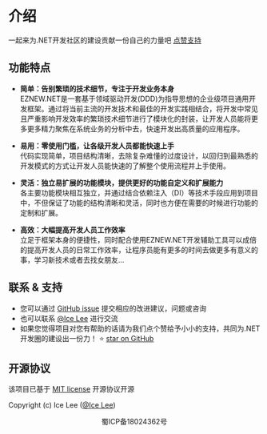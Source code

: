 # 介绍

一起来为.NET开发社区的建设贡献一份自己的力量吧  <a class="github-button" href="https://github.com/eznew-net/EZNEW.Develop" data-icon="octicon-star" data-show-count="true" aria-label="Star jhildenbiddle/docsify-themeable on GitHub">点赞支持</a>

## 功能特点

- **简单：告别繁琐的技术细节，专注于开发业务本身**<br>
  EZNEW.NET是一套基于领域驱动开发(DDD)为指导思想的企业级项目通用开发框架。通过将当前主流的开发技术和最佳的开发实践相结合，将开发中常见且严重影响开发效率的繁琐技术细节进行了模块化的封装，让开发人员能将更多更多精力聚焦在系统业务的分析中去，快速开发出高质量的应用程序。

- **易用：零使用门槛，让各级开发人员都能快速上手**<br>
  代码实现简单，项目结构清晰，去除复杂难懂的过度设计，以回归到最熟悉的开发模式的方式让开发人员能快速的了解整个使用流程并上手使用。

- **灵活：独立易扩展的功能模块，提供更好的功能自定义和扩展能力**<br>
  各主要功能模块相互独立，并通过结合依赖注入（DI）等技术手段应用到项目中，不但保证了功能的结构清晰和灵活，同时也方便在需要的时候进行功能的定制和扩展。

- **高效：大幅提高开发人员工作效率**<br>
  立足于框架本身的便捷性，同时配合使用EZNEW.NET开发辅助工具可以成倍的提高开发人员的日常工作效率，让程序员能有更多的时间去做更多有意义的事，学习新技术或者去找女朋友...

## 联系 & 支持

- 您可以通过 [GitHub issue](https://github.com/eznew-net/Docs/issues) 提交相应的改进建议，问题或咨询
- 也可以联系 [@Ice Lee](https://github.com/lidingbin) 进行交流
- 如果您觉得项目对您有帮助的话请为我们点个赞给予小小的支持，共同为.NET开发圈的建设出一份力！ ⭐️ [star on GitHub](https://github.com/eznew-net/EZNEW.Develop)

## 开源协议

该项目已基于 [MIT license](https://github.com/eznew-net/Docs/blob/master/LICENSE) 开源协议开源

Copyright (c) Ice Lee ([@Ice Lee](https://github.com/lidingbin))

<!-- GitHub Buttons -->
<script async defer src="https://buttons.github.io/buttons.js"></script>

<center>蜀ICP备18024362号</center>